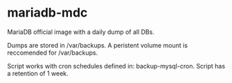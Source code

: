 # mariadb-mdc
MariaDB official image with a daily dump of all DBs. 

Dumps are stored in /var/backups.
A peristent volume mount is reccomended for /var/backups.

Script works with cron schedules defined in: backup-mysql-cron.
Script has a retention of 1 week.
